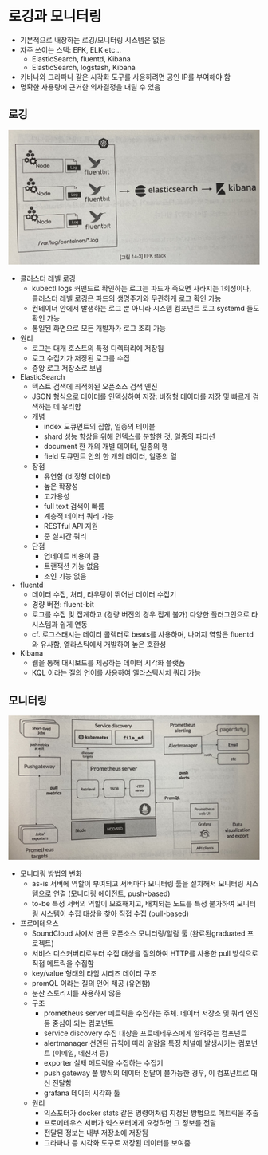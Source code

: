 # 로깅과 모니터링
- 기본적으로 내장하는 로깅/모니터링 시스템은 없음
- 자주 쓰이는 스택: EFK, ELK etc...
    * ElasticSearch, fluentd, Kibana
    * ElasticSearch, logstash, Kibana
- 키바나와 그라파나 같은 시각화 도구를 사용하려면 공인 IP를 부여해야 함
- 명확한 사용량에 근거한 의사결정을 내릴 수 있음


## 로깅
![kube_efk](../images/kube_efk.jpeg)
- 클러스터 레벨 로깅
    * kubectl logs 커맨드로 확인하는 로그는 파드가 죽으면 사라지는 1회성이나, 클러스터 레벨 로깅은 파드의 생명주기와 무관하게 로그 확인 가능
    * 컨테이너 안에서 발생하는 로그 뿐 아니라 시스템 컴포넌트 로그 systemd 들도 확인 가능
    * 통일된 화면으로 모든 개발자가 로그 조회 가능
- 원리
    * 로그는 대개 호스트의 특정 디렉터리에 저장됨
    * 로그 수집기가 저장된 로그를 수집
    * 중앙 로그 저장소로 보냄
- ElasticSearch
    * 텍스트 검색에 최적화된 오픈소스 검색 엔진
    * JSON 형식으로 데이터를 인덱싱하여 저장: 비정형 데이터를 저장 및 빠르게 검색하는 데 유리함
    * 개념
        + index 도큐먼트의 집합, 일종의 테이블
        + shard 성능 향상을 위해 인덱스를 분할한 것, 일종의 파티션
        + document 한 개의 개별 데이터, 일종의 행
        + field 도큐먼트 안의 한 개의 데이터, 일종의 열
    * 장점
        + 유연함 (비정형 데이터)
        + 높은 확장성
        + 고가용성
        + full text 검색이 빠름
        + 계층적 데이터 쿼리 가능
        + RESTful API 지원
        + 준 실시간 쿼리
    * 단점
        + 업데이트 비용이 큼
        + 트랜잭션 기능 없음
        + 조인 기능 없음
- fluentd
    * 데이터 수집, 처리, 라우팅이 뛰어난 데이터 수집기
    * 경량 버전: fluent-bit
    * 로그를 수집 및 집계하고 (경량 버전의 경우 집계 불가) 다양한 플러그인으로 타 시스템과 쉽게 연동
    * cf. 로그스태시는 데이터 콜렉터로 beats를 사용하며, 나머지 역할은 fluentd와 유사함, 엘라스틱에서 개발하여 높은 호환성
- Kibana
    * 웹을 통해 대시보드를 제공하는 데이터 시각화 플랫폼
    * KQL 이라는 질의 언어를 사용하여 엘라스틱서치 쿼리 가능


## 모니터링
![kube_prom](../images/kube_prom.jpeg)
- 모니터링 방법의 변화
    * as-is 서버에 역할이 부여되고 서버마다 모니터링 툴을 설치해서 모니터링 시스템으로 연결 (모니터링 에이전트, push-based)
    * to-be 특정 서버의 역할이 모호해지고, 배치되는 노드를 특정 불가하여 모니터링 시스템이 수집 대상을 찾아 직접 수집 (pull-based)
- 프로메테우스
    * SoundCloud 사에서 만든 오픈소스 모니터링/알람 툴 (완료된graduated 프로젝트)
    * 서비스 디스커버리로부터 수집 대상을 질의하여 HTTP를 사용한 pull 방식으로 직접 메트릭을 수집함
    * key/value 형태의 타임 시리즈 데이터 구조
    * promQL 이라는 질의 언어 제공 (유연함)
    * 분산 스토리지를 사용하지 않음
    * 구조
        + prometheus server 메트릭을 수집하는 주체. 데이터 저장소 및 쿼리 엔진 등 중심이 되는 컴포넌트
        + service discovery 수집 대상을 프로메테우스에게 알려주는 컴포넌트
        + alertmanager 선언된 규칙에 따라 알람을 특정 채널에 발생시키는 컴포넌트 (이메일, 메신저 등)
        + exporter 실제 메트릭을 수집하는 수집기
        + push gateway 풀 방식의 데이터 전달이 불가능한 경우, 이 컴포넌트로 대신 전달함
        + grafana 데이터 시각화 툴
    * 원리
        + 익스포터가 docker stats 같은 명령어처럼 지정된 방법으로 메트릭을 추출
        + 프로메테우스 서버가 익스포터에게 요청하면 그 정보를 전달
        + 전달된 정보는 내부 저장소에 저장됨
        + 그라파나 등 시각화 도구로 저장된 데이터를 보여줌
